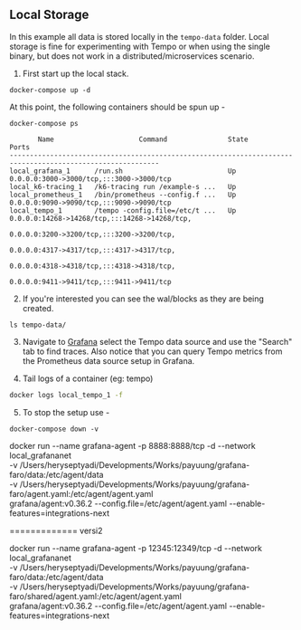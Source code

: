 ## Local Storage
In this example all data is stored locally in the `tempo-data` folder. Local storage is fine for experimenting with Tempo
or when using the single binary, but does not work in a distributed/microservices scenario.

1. First start up the local stack.

```console
docker-compose up -d
```

At this point, the following containers should be spun up -

```console
docker-compose ps
```
```
       Name                     Command               State                                   Ports                                 
-----------------------------------------------------------------------------------------------------------
local_grafana_1      /run.sh                          Up      0.0.0.0:3000->3000/tcp,:::3000->3000/tcp                              
local_k6-tracing_1   /k6-tracing run /example-s ...   Up                                                                            
local_prometheus_1   /bin/prometheus --config.f ...   Up      0.0.0.0:9090->9090/tcp,:::9090->9090/tcp                              
local_tempo_1        /tempo -config.file=/etc/t ...   Up      0.0.0.0:14268->14268/tcp,:::14268->14268/tcp,                         
                                                              0.0.0.0:3200->3200/tcp,:::3200->3200/tcp,                             
                                                              0.0.0.0:4317->4317/tcp,:::4317->4317/tcp,                             
                                                              0.0.0.0:4318->4318/tcp,:::4318->4318/tcp,                             
                                                              0.0.0.0:9411->9411/tcp,:::9411->9411/tcp 
```

2. If you're interested you can see the wal/blocks as they are being created.

```console
ls tempo-data/
```

3. Navigate to [Grafana](http://localhost:3000/explore) select the Tempo data source and use the "Search"
tab to find traces. Also notice that you can query Tempo metrics from the Prometheus data source setup in
Grafana.

4. Tail logs of a container (eg: tempo)
```bash
docker logs local_tempo_1 -f
```

5. To stop the setup use -

```console
docker-compose down -v
```


 docker run --name grafana-agent -p 8888:8888/tcp -d --network local_grafananet \
  -v /Users/heryseptyadi/Developments/Works/payuung/grafana-faro/data:/etc/agent/data \
  -v /Users/heryseptyadi/Developments/Works/payuung/grafana-faro/agent.yaml:/etc/agent/agent.yaml \
  grafana/agent:v0.36.2 --config.file=/etc/agent/agent.yaml --enable-features=integrations-next


=============
versi2

   docker run --name grafana-agent -p 12345:12349/tcp -d --network local_grafananet \
  -v /Users/heryseptyadi/Developments/Works/payuung/grafana-faro/data:/etc/agent/data \
  -v /Users/heryseptyadi/Developments/Works/payuung/grafana-faro/shared/agent.yaml:/etc/agent/agent.yaml \
  grafana/agent:v0.36.2 --config.file=/etc/agent/agent.yaml --enable-features=integrations-next
